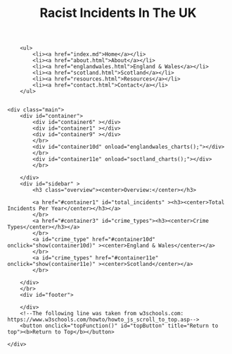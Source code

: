 <!DOCTYPE HTML>
<html>
<head>
	<meta http-equiv="Content-Type" content="text/html; charset=utf-8">
	<title>Racist Incidents</title>
	<script src="https://code.jquery.com/jquery-3.1.1.min.js"></script>
	<script src="https://code.highcharts.com/highcharts.js"></script>
	<script src="https://code.highcharts.com/maps/modules/map.js"></script>
	<script src="https://code.highcharts.com/maps/modules/data.js"></script>
	<script src="https://code.highcharts.com/modules/drilldown.js"></script>
	<script src="https://code.highcharts.com/mapdata/countries/gb/custom/gb-countries.js"></script>	
	<script type="text/javascript" src="https://code.highcharts.com/modules/exporting.js"></script>
	<!--<script type="text/javascript" src="localstorage.js"></script>-->
	<script type="text/javascript" src="racist_incidents.js"></script>
	<link rel="stylesheet" type="text/css" href="racist_incidents.css">
</head>

<body onload="home_charts();">
	<header><h1><center>Racist Incidents In The UK</center></h1></header>

		<ul>
			<li><a href="index.md">Home</a></li>
			<li><a href="about.html">About</a></li>
			<li><a href="englandwales.html">England & Wales</a></li>
			<li><a href="scotland.html">Scotland</a></li>
			<li><a href="resources.html">Resources</a></li>
			<li><a href="contact.html">Contact</a></li>
		</ul>

	
	<div class="main">
		<div id="container">
			<div id="container6" ></div>
			<div id="container1" ></div>
			<div id="container9" ></div>
			</br>
			<div id="container10d" onload="englandwales_charts();"></div>
			</br>
			<div id="container11e" onload="soctland_charts();"></div>
			</br>

		</div>
		<div id="sidebar" >
			<h3 class="overview"><center>Overview:</center></h3>
			
			<a href="#container1" id="total_incidents" ><h3><center>Total Incidents Per Year</center></h3></a>
			</br>
			<a href="#container3" id="crime_types"><h3><center>Crime Types</center></h3></a>
			</br>
			<a id="crime_type" href="#container10d" onclick="show(container10d)" ><center>England & Wales</center></a>
			</br>
			<a id="crime_types" href="#container11e" onclick="show(container11e)" ><center>Scotland</center></a>
			</br>
			
		</div>
		</br>
		<div id="footer">

		</div>
		<!--The following line was taken from w3schools.com: https://www.w3schools.com/howto/howto_js_scroll_to_top.asp-->
		<button onclick="topFunction()" id="topButton" title="Return to top"><b>Return to Top</b></button>
		
	</div>
	
    
</body>
</html>
